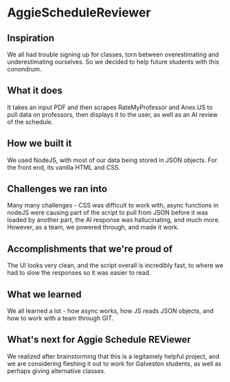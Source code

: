 # AggieScheduleReviewer

## Inspiration
We all had trouble signing up for classes, torn between overestimating and underestimating ourselves. So we decided to help future students with this conondrum.
## What it does
It takes an input PDF and then scrapes RateMyProfessor and Anex.US to pull data on professors, then displays it to the user, as well as an AI review of the schedule.
## How we built it
We used NodeJS, with most of our data being stored in JSON objects. For the front end, its vanilla HTML and CSS.
## Challenges we ran into
Many many challenges - CSS was difficult to work with, async functions in nodeJS were causing part of the script to pull from JSON before it was loaded by another part, the AI response was hallucinating, and much more. However, as a team, we powered through, and made it work.
## Accomplishments that we're proud of
The UI looks very clean, and the script overall is incredibly fast, to where we had to slow the responses so it was easier to read.
## What we learned
We all learned a lot - how async works, how JS reads JSON objects, and how to work with a team through GIT.
## What's next for Aggie Schedule REViewer
We realized after brainstorming that this is a legitamely helpful project, and we are considering fleshing it out to work for Galveston students, as well as perhaps giving alternative classes.
